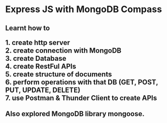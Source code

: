 <h1> 
  Express JS with MongoDB Compass 
</h1>
<h2>
  Learnt how to
  
  <p>
  1. create http server
  <br>
  2. create connection with MongoDB
  <br>
  3. create Database
  <br>
  4. create RestFul APIs
  <br>
  5. create structure of documents
  <br>
  6. perform operations with that DB (GET, POST, PUT, UPDATE, DELETE)
  <br>
  7. use Postman & Thunder Client to create APIs
  <br>
  <br>
  Also explored MongoDB library mongoose.

  </p>
</h2>